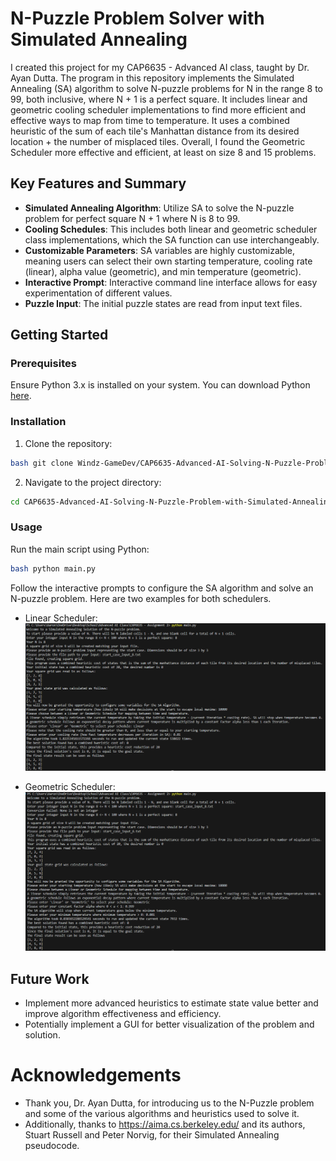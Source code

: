 # N-Puzzle Problem Solver with Simulated Annealing

I created this project for my CAP6635 - Advanced AI class, taught by Dr. Ayan Dutta. The program in this repository implements the Simulated Annealing (SA) algorithm 
to solve N-puzzle problems for N in the range 8 to 99, both inclusive, where N + 1 is a perfect square. It includes linear and geometric cooling scheduler implementations
to find more efficient and effective ways to map from time to temperature. It uses a combined heuristic of the sum of each tile's Manhattan distance from its desired location + the number of misplaced tiles. Overall, I found the Geometric Scheduler more effective and efficient, at least on size 8 and 15 problems.

## Key Features and Summary 
- **Simulated Annealing Algorithm**: Utilize SA to solve the N-puzzle problem for perfect square N + 1 where N is 8 to 99.
- **Cooling Schedules**: This includes both linear and geometric scheduler class implementations, which the SA function can use interchangeably.
- **Customizable Parameters**: SA variables are highly customizable, meaning users can select their own starting temperature, cooling rate (linear), alpha value (geometric), and min temperature (geometric).
- **Interactive Prompt**: Interactive command line interface allows for easy experimentation of different values.
- **Puzzle Input**: The initial puzzle states are read from input text files.

## Getting Started

### Prerequisites

Ensure Python 3.x is installed on your system. You can download Python [here](https://www.python.org/downloads/).

### Installation

1. Clone the repository:

```bash
bash git clone Windz-GameDev/CAP6635-Advanced-AI-Solving-N-Puzzle-Problem-with-Simulated-Annealing.git
```

2. Navigate to the project directory:
```bash
cd CAP6635-Advanced-AI-Solving-N-Puzzle-Problem-with-Simulated-Annealing
```

### Usage

Run the main script using Python:
```bash
bash python main.py
```

Follow the interactive prompts to configure the SA algorithm and solve an N-puzzle problem. Here are two examples for both schedulers.

- Linear Scheduler:
  ![Example of Running Program using Linear Scheduler](program_running_example_linear.png "Example of Running Program using Linear Scheduler")

- Geometric Scheduler:
  ![Example of Running Program using Geometric Scheduler](program_running_example_geometric.png "Example of Running Program using Geometric Scheduler")

## Future Work

- Implement more advanced heuristics to estimate state value better and improve algorithm effectiveness and efficiency. 
- Potentially implement a GUI for better visualization of the problem and solution.

# Acknowledgements 
- Thank you, Dr. Ayan Dutta, for introducing us to the N-Puzzle problem and some of the various algorithms and heuristics used to solve it.
- Additionally, thanks to https://aima.cs.berkeley.edu/ and its authors, Stuart Russell and Peter Norvig, for their Simulated Annealing pseudocode.
